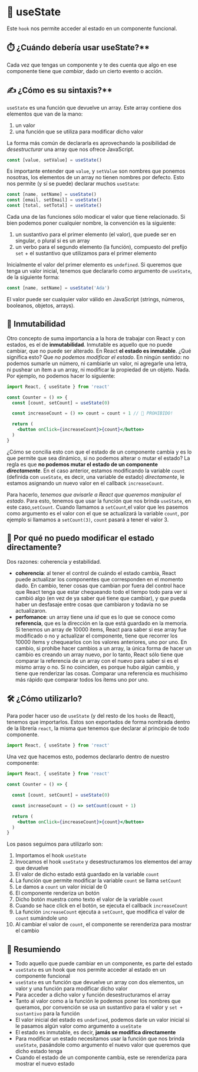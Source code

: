 # 🚦 useState

Este `hook` nos permite acceder al estado en un componente funcional.

## ⏱️ ¿Cuándo debería usar useState?** 

Cada vez que tengas un componente y te des cuenta que algo en ese componente tiene que *cambiar*, dado un cierto evento o acción.

## ✍️ ¿Cómo es su sintaxis?**

`useState` es una función que devuelve un array. Este array contiene dos elementos que van de la mano:

1. un valor
2. una función que se utiliza para modificar dicho valor

La forma más común de declararla es aprovechando la posibilidad de *desestructurar* una array que nos ofrece JavaScript.

```jsx
const [value, setValue] = useState()
```

Es importante entender que `value`, y `setValue` son nombres que ponemos nosotras, los elementos de un array no tienen nombres por defecto. Esto nos permite (y sí se puede) declarar muchos `useState`:

```jsx
const [name, setName] = useState()
const [email, setEmail] = useState()
const [total, setTotal] = useState()
```

Cada una de las funciones sólo modicar el valor que tiene relacionado. Si bien podemos poner cualquier nombre, la convención es la siguiente: 

1. un sustantivo para el primer elemento (el valor), que puede ser en singular, o plural si es un array
2. un verbo para el segundo elemento (la función), compuesto del prefijo `set` + el sustantivo que utilizamos para el primer elemento 

Inicialmente el valor del primer elemento es `undefined`. Si queremos que tenga un valor inicial, tenemos que declararlo como argumento de `useState`, de la siguiente forma:

```jsx
const [name, setName] = useState('Ada')
```

El valor puede ser cualquier valor válido en JavaScript (strings, números, booleanos, objetos, arrays).

## 🔐 Inmutabilidad

Otro concepto de suma importancia a la hora de trabajar con React y con estados, es el de **inmutabilidad**. Inmutable es aquello que no puede cambiar, que no puede ser alterado. En React **el estado es inmutable**. ¿Qué significa esto? Que *no podemos modificar el estado*. En ningún sentido: no podemos sumarle un número, ni cambiarle un valor, ni agregarle una letra, ni pushear un ítem a un array, ni modificar la propiedad de un objeto. Nada. Por ejemplo, no podemos hacer lo siguiente:

```jsx
import React, { useState } from 'react'

const Counter = () => {
  const [count, setCount] = useState(0)

  const increaseCount = () => count = count + 1 // 🚫 PROHIBIDO!

  return (
    <button onClick={increaseCount}>{count}</button>
  )
}
```

¿Cómo se concilia esto con que el estado de un componente cambia y es lo que permite que sea dinámico, si no podemos alterar o mutar el estado? La regla es que **no podemos mutar el estado de un componente *directamente***. En el caso anterior, estamos modificando la variable `count` (definida con `useState`, es decir, una variable de estado) *directamente*, le estamos asignando un nuevo valor en el callback `increaseCount`. 

Para hacerlo, *tenemos que avisarle a React que queremos manipular el estado*. Para esto, tenemos que usar la función que nos brinda `useState`, en este caso,`setCount`. Cuando llamamos a `setCount`,el valor que les pasemos como argumento es el valor con el que se actualizará la variable `count`, por ejemplo si llamamos a `setCount(3)`, `count` pasará a tener el valor 3.

## 🤔 Por qué no puedo modificar el estado directamente?

Dos razones: coherencia y estabilidad.

  * **coherencia**: al tener el control de cuándo el estado cambia, React puede actualizar los componentes que corresponden en el momento dado. En cambio, tener cosas que cambian por fuera del control hace que React tenga que estar chequeando todo el tiempo todo para ver si cambió algo (en vez de ya saber qué tiene que cambiar), y que pueda haber un desfasaje entre cosas que cambiaron y todavía no se actualizaron.
  * **perfomance**: un array tiene una *id* que es lo que se conoce como **referencia**, que es la dirección en la que está guardado en la memoria. Si tenemos un array de 10000 items, React para saber si ese array fue modificado o no y actualizar el componente, tiene que recorrer los 10000 ítems y chequearlos con los valores anteriores, uno por uno. En cambio, si prohíbe hacer cambios a un array, la única forma de hacer un cambio es creando un array nuevo, por lo tanto, React sólo tiene que comparar la referencia de un array con el nuevo para saber si es el mismo array o no. Si no coinciden, es porque hubo algún cambio, y tiene que renderizar las cosas. Comparar una referencia es muchísimo más rápido que comparar todos los ítems uno por uno. 


## 🛠️ ¿Cómo utilizarlo? 

Para poder hacer uso de `useState` (y del resto de los `hooks` de React), tenemos que importarlos. Estos son exportados de forma nombrada dentro de la librería `react`, la misma que tenemos que declarar al principio de todo componente.

```jsx
import React, { useState } from 'react'
```

Una vez que hacemos esto, podemos declararlo dentro de nuestro componente:

```jsx
import React, { useState } from 'react'

const Counter = () => {

  const [count, setCount] = useState(0)

  const increaseCount = () => setCount(count + 1)

  return (
    <button onClick={increaseCount}>{count}</button>
  )
}
```

Los pasos seguimos para utilizarlo son: 

1. Importamos el hook `useState`
2. Invocamos el hook `useState` y desestructuramos los elementos del array que devuelve 
3. El valor de dicho estado está guardado en la variable `count`
4. La función que permite modificar la variable `count` se llama `setCount`
5. Le damos a `count` un valor inicial de 0
6. El componente renderiza un botón
7. Dicho botón muestra como texto el valor de la variable `count`
8. Cuando se hace click en el botón, se ejecuta el callback `increaseCount`
9. La función `increaseCount` ejecuta a `setCount`, que modifica el valor de `count` sumándole uno
10. Al cambiar el valor de `count`, el componente se rerenderiza para mostrar el cambio


## 📄 Resumiendo

  * Todo aquello que puede cambiar en un componente, es parte del estado
  * `useState` es un hook que nos permite acceder al estado en un componente funcional
  * `useState` es un función que devuelve un array con dos elementos, un valor y una función para modificar dicho valor
  * Para acceder a dicho valor y función desestructuramos el array
  * Tanto al valor como a la función le podemos poner los nombres que queramos, por convención se usa un sustantivo para el valor y `set + sustantivo` para la función
  * El valor inicial del estado es `undefined`, podemos darle un valor inicial si le pasamos algún valor como argumento a `useState`
  * El estado es inmutable, es decir, **jamás se modifica directamente**
  * Para modificar un estado necesitamos usar la función que nos brinda `useState`, pasándole como argumento el nuevo valor que queremos que dicho estado tenga
  * Cuando el estado de un componente cambia, este se rerenderiza para mostrar el nuevo estado
